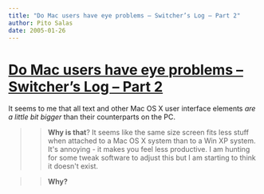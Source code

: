 ```yaml
---
title: "Do Mac users have eye problems – Switcher’s Log – Part 2"
author: Pito Salas
date: 2005-01-26
---
```

# [Do Mac users have eye problems – Switcher’s Log – Part 2](None)


It seems to me that all text and other Mac OS X user interface elements _are a
little bit bigger_ than their counterparts on the PC.

>>

>> **Why is that**? It seems like the same size screen fits less stuff when
attached to a Mac OS X system than to a Win XP system. It's annoying - it
makes you feel less productive. I am hunting for some tweak software to adjust
this but I am starting to think it doesn't exist.

>>

>> **Why?**


